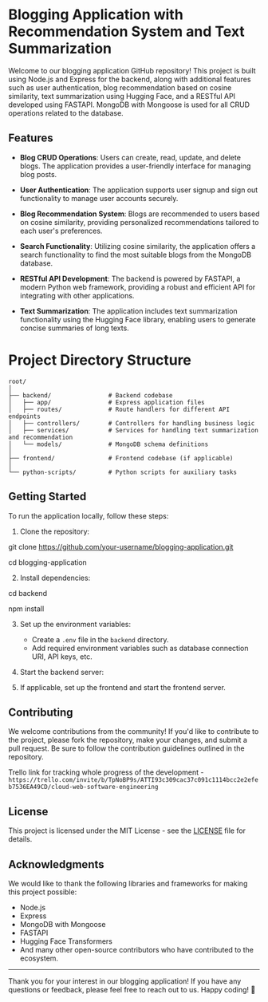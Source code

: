 # Blogging Application with Recommendation System and Text Summarization

Welcome to our blogging application GitHub repository! This project is built using Node.js and Express for the backend, along with additional features such as user authentication, blog recommendation based on cosine similarity, text summarization using Hugging Face, and a RESTful API developed using FASTAPI. MongoDB with Mongoose is used for all CRUD operations related to the database.

## Features

- **Blog CRUD Operations**: Users can create, read, update, and delete blogs. The application provides a user-friendly interface for managing blog posts.

- **User Authentication**: The application supports user signup and sign out functionality to manage user accounts securely.

- **Blog Recommendation System**: Blogs are recommended to users based on cosine similarity, providing personalized recommendations tailored to each user's preferences.

- **Search Functionality**: Utilizing cosine similarity, the application offers a search functionality to find the most suitable blogs from the MongoDB database.

- **RESTful API Development**: The backend is powered by FASTAPI, a modern Python web framework, providing a robust and efficient API for integrating with other applications.

- **Text Summarization**: The application includes text summarization functionality using the Hugging Face library, enabling users to generate concise summaries of long texts.

# Project Directory Structure

```
root/
│
├── backend/                # Backend codebase
│   ├── app/                # Express application files
│   ├── routes/             # Route handlers for different API endpoints
│   ├── controllers/        # Controllers for handling business logic
│   ├── services/           # Services for handling text summarization and recommendation
│   └── models/             # MongoDB schema definitions
│
├── frontend/               # Frontend codebase (if applicable)
│
└── python-scripts/         # Python scripts for auxiliary tasks
```



## Getting Started

To run the application locally, follow these steps:

1. Clone the repository:

git clone https://github.com/your-username/blogging-application.git

cd blogging-application

2. Install dependencies:

cd backend

npm install

3. Set up the environment variables:

   - Create a `.env` file in the `backend` directory.
   - Add required environment variables such as database connection URI, API keys, etc.

4. Start the backend server:


5. If applicable, set up the frontend and start the frontend server.

## Contributing

We welcome contributions from the community! If you'd like to contribute to the project, please fork the repository, make your changes, and submit a pull request. Be sure to follow the contribution guidelines outlined in the repository.

Trello link for tracking whole progress of the development - `https://trello.com/invite/b/TpNoBP9s/ATTI93c309cac37c091c1114bcc2e2efeb7536EA49CD/cloud-web-software-engineering`

## License

This project is licensed under the MIT License - see the [LICENSE](LICENSE) file for details.

## Acknowledgments

We would like to thank the following libraries and frameworks for making this project possible:

- Node.js
- Express
- MongoDB with Mongoose
- FASTAPI
- Hugging Face Transformers
- And many other open-source contributors who have contributed to the ecosystem.

---

Thank you for your interest in our blogging application! If you have any questions or feedback, please feel free to reach out to us. Happy coding! 🚀
